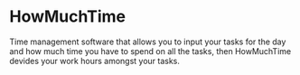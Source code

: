 # HowMuchTime
Time management software that allows you to input your tasks for the day and how much time you have to spend on all the tasks, then HowMuchTime devides your work hours amongst your tasks.
